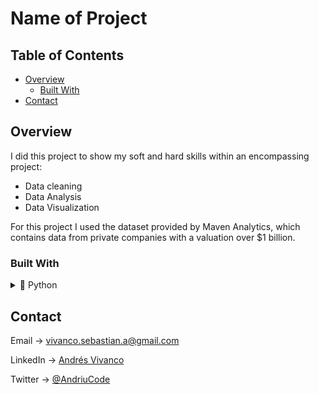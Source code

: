 # Name of Project
## Table of Contents

- [Overview](#overview)
    - [Built With](#built-with)
- [Contact](#contact)

## Overview

I did this project to show my soft and hard skills within an encompassing project:

- Data cleaning
- Data Analysis
- Data Visualization

For this project I used the dataset provided by Maven Analytics, which contains data from private companies with a valuation over $1 billion.

### Built With

<details><summary>🐍 Python</summary><p>

Libraries:

- Pandas
- Numpy
- Matplotlib
- Seaborn

</p></details>

## Contact

Email -> [vivanco.sebastian.a@gmail.com](mailto:vivanco.sebastian.a@gmail.com)

LinkedIn -> [Andrés Vivanco](https://www.linkedin.com/in/andresvivanco03/)

Twitter -> [@AndriuCode](https://twitter.com/AndriuCode)